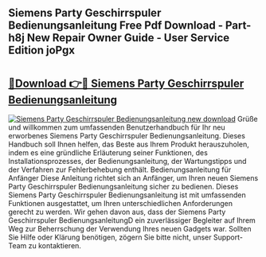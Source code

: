 ## Siemens Party Geschirrspuler Bedienungsanleitung Free Pdf Download - Part-h8j New Repair Owner Guide - User Service Edition joPgx

# <h2><a href="http://df4qsmn.blite.top/?on=Siemens+Party+Geschirrspuler+Bedienungsanleitung">🔗Download 👉🔴 Siemens Party Geschirrspuler Bedienungsanleitung</a></h2>

[![Siemens Party Geschirrspuler Bedienungsanleitung new download](https://i.imgur.com/lujVjoI.png)](http://df4qsmn.blite.top/?on=Siemens+Party+Geschirrspuler+Bedienungsanleitung)
Grüße und willkommen zum umfassenden Benutzerhandbuch für Ihr neu erworbenes Siemens Party Geschirrspuler Bedienungsanleitung. Dieses Handbuch soll Ihnen helfen, das Beste aus Ihrem Produkt herauszuholen, indem es eine gründliche Erläuterung seiner Funktionen, des Installationsprozesses, der Bedienungsanleitung, der Wartungstipps und der Verfahren zur Fehlerbehebung enthält. Bedienungsanleitung für Anfänger Diese Anleitung richtet sich an Anfänger, um Ihren neuen Siemens Party Geschirrspuler Bedienungsanleitung sicher zu bedienen. Dieses Siemens Party Geschirrspuler Bedienungsanleitung ist mit umfassenden Funktionen ausgestattet, um Ihren unterschiedlichen Anforderungen gerecht zu werden. Wir gehen davon aus, dass der Siemens Party Geschirrspuler BedienungsanleitungD ein zuverlässiger Begleiter auf Ihrem Weg zur Beherrschung der Verwendung Ihres neuen Gadgets war. Sollten Sie Hilfe oder Klärung benötigen, zögern Sie bitte nicht, unser Support-Team zu kontaktieren.
